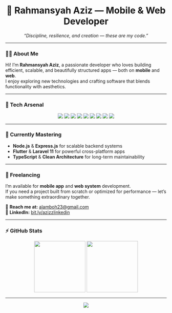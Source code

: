 <h1 align="center">🦇 Rahmansyah Aziz — Mobile & Web Developer</h1>
<p align="center">
  <em>“Discipline, resilience, and creation — these are my code.”</em>
</p>

---

### 👨‍💻 About Me  
Hi! I’m **Rahmansyah Aziz**, a passionate developer who loves building efficient, scalable, and beautifully structured apps — both on **mobile** and **web**.  
I enjoy exploring new technologies and crafting software that blends functionality with aesthetics.  

---

### 🚀 Tech Arsenal  
<p align="center">
  <img src="https://img.shields.io/badge/Flutter-02569B?style=for-the-badge&logo=flutter&logoColor=white"/>
  <img src="https://img.shields.io/badge/Laravel-FF2D20?style=for-the-badge&logo=laravel&logoColor=white"/>
  <img src="https://img.shields.io/badge/Node.js-339933?style=for-the-badge&logo=node.js&logoColor=white"/>
  <img src="https://img.shields.io/badge/Express.js-404D59?style=for-the-badge"/>
  <img src="https://img.shields.io/badge/React.js-20232A?style=for-the-badge&logo=react&logoColor=61DAFB"/>
  <img src="https://img.shields.io/badge/PostgreSQL-336791?style=for-the-badge&logo=postgresql&logoColor=white"/>
  <img src="https://img.shields.io/badge/Supabase-3ECF8E?style=for-the-badge&logo=supabase&logoColor=white"/>
  <img src="https://img.shields.io/badge/Firebase-FFCA28?style=for-the-badge&logo=firebase&logoColor=black"/>
  <img src="https://img.shields.io/badge/MongoDB-4EA94B?style=for-the-badge&logo=mongodb&logoColor=white"/>
</p>

---

### 🧠 Currently Mastering  
- **Node.js** & **Express.js** for scalable backend systems  
- **Flutter** & **Laravel 11** for powerful cross-platform apps  
- **TypeScript** & **Clean Architecture** for long-term maintainability  

---

### 💼 Freelancing  
I’m available for **mobile app** and **web system** development.  
If you need a project built from scratch or optimized for performance — let’s make something extraordinary together.  

📩 **Reach me at:** [alamboh23@gmail.com](mailto:alamboh23@gmail.com)  
🔗 **LinkedIn:** [bit.ly/azizzlinkedin](https://bit.ly/azizzlinkedin)

---

### ⚡ GitHub Stats  
<p align="center">
  <img src="https://github-readme-stats.vercel.app/api?username=RahmansyahAziz28&show_icons=true&theme=github_dark&hide_border=true" height="160"/>
  <img src="https://github-readme-streak-stats.herokuapp.com/?user=RahmansyahAziz28&theme=github-dark-blue&hide_border=true" height="160"/>
</p>

---

<p align="center">
  <img src="https://komarev.com/ghpvc/?username=RahmansyahAziz28&color=blueviolet&style=flat-square&label=Profile+Views"/>
</p>
